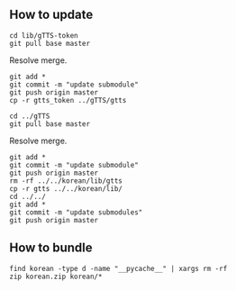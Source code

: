 How to update
-------------

```
cd lib/gTTS-token
git pull base master
```

Resolve merge.

```
git add *
git commit -m "update submodule"
git push origin master
cp -r gtts_token ../gTTS/gtts

cd ../gTTS
git pull base master
```

Resolve merge.

```
git add *
git commit -m "update submodule"
git push origin master
rm -rf ../../korean/lib/gtts
cp -r gtts ../../korean/lib/
cd ../../
git add *
git commit -m "update submodules"
git push origin master
```

How to bundle
-------------

```
find korean -type d -name "__pycache__" | xargs rm -rf
zip korean.zip korean/*
```
